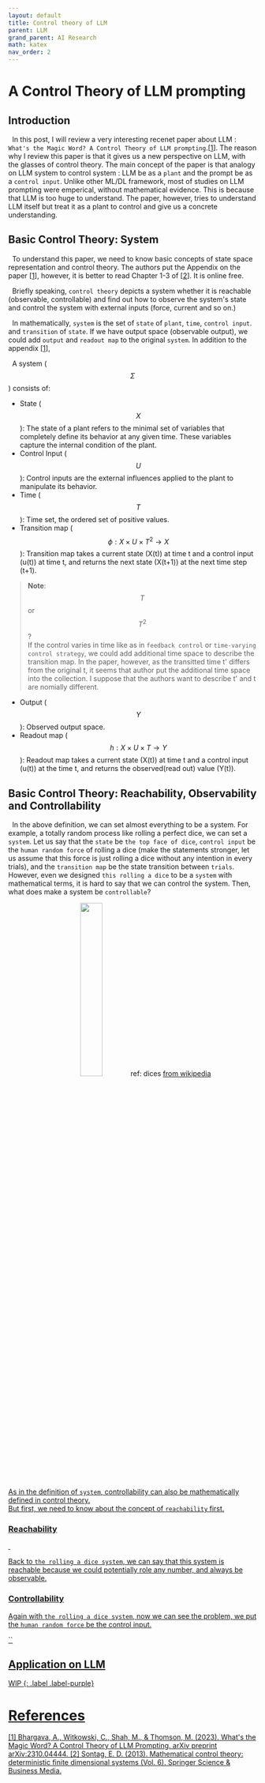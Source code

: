 ```yaml
---
layout: default
title: Control theory of LLM
parent: LLM
grand_parent: AI Research
math: katex
nav_order: 2
---
```


# A Control Theory of LLM prompting

## Introduction

&nbsp; In this post, I will review a very interesting recenet paper about LLM : `What's the Magic Word? A Control Theory of LLM prompting`.[[1](#Bhargava-Aman-et-al)]. The reason why I review this paper is that it gives us a new perspective on LLM, with the glasses of control theory. The main concept of the paper is that analogy on LLM system to control system : LLM be as a `plant` and the prompt be as a `control input`. Unlike other ML/DL framework, most of studies on LLM prompting were emperical, without mathematical evidence. This is because that LLM is too huge to understand. The paper, however, tries to understand LLM itself but treat it as a plant to control and give us a concrete understanding. 

## Basic Control Theory: System

&nbsp; To understand this paper, we need to know basic concepts of state space representation and control theory. The authors put the Appendix on the paper [[1](#Bhargava-Aman-et-al)], however, it is better to read Chapter 1-3 of [[2](#sontag-E-D)]. It is online free.

&nbsp; Briefly speaking, `control theory` depicts a system whether it is reachable (observable, controllable) and find out how to observe the system's state and control the system with external inputs (force, current and so on.)

&nbsp; In mathematically, `system` is the set of `state` of `plant`, `time`, `control input`. and `transition` of `state`. If we have output space (observable output), we could add `output` and `readout map` to the original `system`. In addition to the appendix [[1](#Bhargava-Aman-et-al)],   

&nbsp; A system ($$\Sigma$$) consists of:

 - State ($$X$$): The state of a plant refers to the minimal set of variables that completely define its behavior at any given time. These variables capture the internal condition of the plant.
 - Control Input ($$U$$): Control inputs are the external influences applied to the plant to manipulate its behavior.
 - Time ($$T$$): Time set, the ordered set of positive values.
 - Transition map ($$\phi: X \times U \times T^{2} \rightarrow X$$):  Transition map takes a current state (X(t)) at time t and a control input (u(t)) at time t, and returns the next state (X(t+1)) at the next time step (t+1). 
  > **Note**: $$T$$ or $$T^2$$?  
  If the control varies in time like as in `feedback control` or `time-varying control strategy`, we could add additional time space to describe the transition map. In the paper, however, as the transitted time t' differs from the original t, it seems that author put the additional time space into the collection. I suppose that the authors want to describe t' and t are nomially different.   

 - Output ($$Y$$): Observed output space.  
 - Readout map ($$h: X \times U \times T \rightarrow Y$$): Readout map takes a current state (X(t)) at time t and a control input (u(t)) at the time t, and returns the observed(read out) value (Y(t)).  

## Basic Control Theory: Reachability, Observability and Controllability

&nbsp; In the above definition, we can set almost everything to be a system. For example, a totally random process like rolling a perfect dice, we can set a `system`. Let us say that the `state` be `the top face of dice`, `control input` be the `human random force` of rolling a dice (make the statements stronger, let us assume that this force is just rolling a dice without any intention in every trials), and the `transition map` be the state transition between `trials`. However, even we designed `this rolling a dice` to be a `system` with mathematical terms, it is hard to say that we can control the system. Then, what does make a system be `controllable`?  

<p align="center">
  <img src="https://upload.wikimedia.org/wikipedia/commons/1/1c/6sided_dice_%28cropped%29.jpg" width="30%">
   ref: dices <a href="https://upload.wikimedia.org/wikipedia/commons/1/1c/6sided_dice_%28cropped%29.jpg"> from wikipedia 
</p>

As in the definition of `system`, controllability can also be mathematically defined in control theory.  
But first, we need to know about the concept of `reachability` first.


### Reachability  

&nbsp; 

Back to `the rolling a dice system`, we can say that this system is reachable because we could potentially role any number, and always be observable.

### Controllability  

Again with `the rolling a dice system`, now we can see the problem, we put the `human random force` be the control input.

``

## Application on LLM
WIP {: .label .label-purple}

<!-- 
## Control Theory Background

&nbsp; 

1. System   
$$\Sigma =  (\Tau, X, U, \phi)$$  
$$ \dot{X} =  AX + Bu$$  
$$ Y =  CX + Du$$  
2. Control Input -->

# References
<span id="Bhargava-Aman-et-al">[1]</span> Bhargava, A., Witkowski, C., Shah, M., & Thomson, M. (2023). What's the Magic Word? A Control Theory of LLM Prompting. arXiv preprint arXiv:2310.04444.
<span id="sontag-E-D">[2]</span> Sontag, E. D. (2013). Mathematical control theory: deterministic finite dimensional systems (Vol. 6). Springer Science & Business Media.